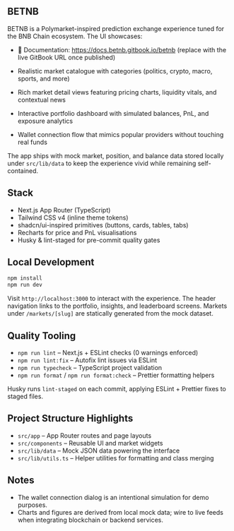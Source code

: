 ## BETNB

BETNB is a Polymarket-inspired prediction exchange experience tuned for the BNB Chain ecosystem. The UI showcases:

- 📘 Documentation: https://docs.betnb.gitbook.io/betnb (replace with the live GitBook URL once published)

- Realistic market catalogue with categories (politics, crypto, macro, sports, and more)
- Rich market detail views featuring pricing charts, liquidity vitals, and contextual news
- Interactive portfolio dashboard with simulated balances, PnL, and exposure analytics
- Wallet connection flow that mimics popular providers without touching real funds

The app ships with mock market, position, and balance data stored locally under `src/lib/data` to keep the experience vivid while remaining self-contained.

## Stack

- Next.js App Router (TypeScript)
- Tailwind CSS v4 (inline theme tokens)
- shadcn/ui-inspired primitives (buttons, cards, tables, tabs)
- Recharts for price and PnL visualisations
- Husky & lint-staged for pre-commit quality gates

## Local Development

```bash
npm install
npm run dev
```

Visit `http://localhost:3000` to interact with the experience. The header navigation links to the portfolio, insights, and leaderboard screens. Markets under `/markets/[slug]` are statically generated from the mock dataset.

## Quality Tooling

- `npm run lint` – Next.js + ESLint checks (0 warnings enforced)
- `npm run lint:fix` – Autofix lint issues via ESLint
- `npm run typecheck` – TypeScript project validation
- `npm run format` / `npm run format:check` – Prettier formatting helpers

Husky runs `lint-staged` on each commit, applying ESLint + Prettier fixes to staged files.

## Project Structure Highlights

- `src/app` – App Router routes and page layouts
- `src/components` – Reusable UI and market widgets
- `src/lib/data` – Mock JSON data powering the interface
- `src/lib/utils.ts` – Helper utilities for formatting and class merging

## Notes

- The wallet connection dialog is an intentional simulation for demo purposes.
- Charts and figures are derived from local mock data; wire to live feeds when integrating blockchain or backend services.
